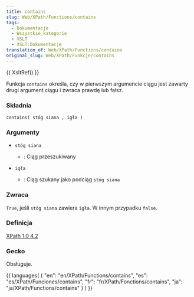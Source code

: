 ```yaml
---
title: contains
slug: Web/XPath/Functions/contains
tags:
  - Dokumentacje
  - Wszystkie_kategorie
  - XSLT
  - XSLT:Dokumentacje
translation_of: Web/XPath/Functions/contains
original_slug: Web/XPath/Funkcje/contains
---
```

{{ XsltRef() }}

Funkcja `contains` określa, czy w pierwszym argumencie ciągu jest zawarty drugi argument ciągu i zwraca prawdę lub fałsz.

### Składnia

    contains( stóg siana , igła )

### Argumenty

- `stóg siana`
  - : Ciąg przeszukiwany

- `igła`
  - : Ciąg szukany jako podciąg `stóg siana`

### Zwraca

`True`, jeśli `stóg siana` zawiera `igła`. W innym przypadku `false`.

### Definicja

[XPath 1.0 4.2](http://www.w3.org/TR/xpath#function-contains)

### Gecko

Obsługuje.

{{ languages( { "en": "en/XPath/Functions/contains", "es": "es/XPath/Funciones/contains", "fr": "fr/XPath/Fonctions/contains", "ja": "ja/XPath/Functions/contains" } ) }}
